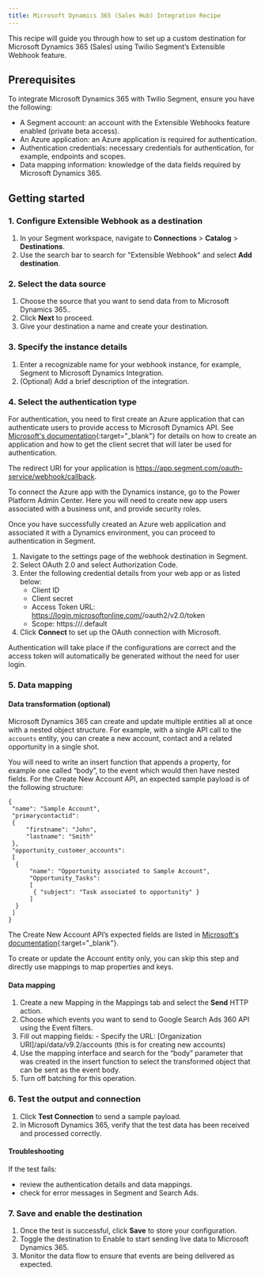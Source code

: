 ```yaml
---
title: Microsoft Dynamics 365 (Sales Hub) Integration Recipe
---
```


This recipe will guide you through how to set up a custom destination for Microsoft Dynamics 365 (Sales) using Twilio Segment’s Extensible Webhook feature.

## Prerequisites

To integrate Microsoft Dynamics 365 with Twilio Segment, ensure you have the following:

- A Segment account: an account with the Extensible Webhooks feature enabled (private beta access).
- An Azure application: an Azure application is required for authentication.
- Authentication credentials: necessary credentials for authentication, for example, endpoints and scopes.
- Data mapping information: knowledge of the data fields required by Microsoft Dynamics 365.

## Getting started 

### 1. Configure Extensible Webhook as a destination 

1. In your Segment workspace, navigate to **Connections** > **Catalog** > **Destinations**.
2. Use the search bar to search for "Extensible Webhook"  and select **Add destination**.

### 2. Select the data source

1. Choose the source that you want to send data from to Microsoft Dynamics 365..
2. Click **Next** to proceed.
3. Give your destination a name and create your destination.

### 3. Specify the instance details

1. Enter a recognizable name for your webhook instance, for example, Segment to Microsoft Dynamics Integration.
2. (Optional) Add a brief description of the integration.

### 4. Select the authentication type

For authentication, you need to first create an Azure application that can authenticate users to provide access to Microsoft Dynamics API. See [Microsoft's documentation](https://learn.microsoft.com/en-us/entra/identity-platform/quickstart-register-app?tabs=client-secret){:target="_blank"} for details on how to create an application and how to get the client secret that will later be used for authentication.

The redirect URI for your application is https://app.segment.com/oauth-service/webhook/callback.

To connect the Azure app with the Dynamics instance, go to the Power Platform Admin Center.
Here you will need to create new app users associated with a business unit, and provide security roles.

Once you have successfully created an Azure web application and associated it with a Dynamics environment, you can proceed to authentication in Segment.

1. Navigate to the settings page of the webhook destination in Segment.
2. Select OAuth 2.0 and select Authorization Code.
3. Enter the following credential details from your web app or as listed below:
    - Client ID
    - Client secret
    - Access Token URL: https://login.microsoftonline.com/<directory id>/oauth2/v2.0/token
    - Scope: https://<dynamics>/.default
4. Click **Connect** to set up the OAuth connection with Microsoft.

Authentication will take place if the configurations are correct and the access token will automatically be generated without the need for user login.

### 5. Data mapping

#### Data transformation (optional)

Microsoft Dynamics 365 can create and update multiple entities all at once with a nested object structure. For example, with a single API call to the `accounts` entity, you can create a new account, contact and a related opportunity in a single shot. 

You will need to write an insert function that appends a property, for example one called “body”, to the event which would then have nested fields. For the Create New Account API, an expected sample payload is of the following structure:

```
{
 "name": "Sample Account",
 "primarycontactid":
 {
     "firstname": "John",
     "lastname": "Smith"
 },
 "opportunity_customer_accounts":
 [
  {
      "name": "Opportunity associated to Sample Account",
      "Opportunity_Tasks":
      [
       { "subject": "Task associated to opportunity" }
      ]
  }
 ]
}
```

The Create New Account API’s expected fields are listed in [Microsoft's documentation](https://learn.microsoft.com/en-us/power-apps/developer/data-platform/webapi/reference/account?view=dataverse-latest){:target="_blank"}. 

To create or update the Account entity only, you can skip this step and directly use mappings to map properties and keys.

#### Data mapping

1. Create a new Mapping in the Mappings tab and select the **Send** HTTP action.
2. Choose which events you want to send to Google Search Ads 360 API using the Event filters.
3. Fill out mapping fields:
        - Specify the URL:  [Organization URI]/api/data/v9.2/accounts (this is for creating new accounts)
4. Use the mapping interface and search for the “body” parameter that was created in the insert function to select the transformed object that can be sent as the event body.
5. Turn off batching for this operation.

### 6. Test the output and connection

1. Click **Test Connection** to send a sample payload.
2. In Microsoft Dynamics 365, verify that the test data has been received and processed correctly.

#### Troubleshooting

If the test fails:
- review the authentication details and data mappings.
- check for error messages in Segment and Search Ads.

### 7. Save and enable the destination

1. Once the test is successful, click **Save** to store your configuration.
2. Toggle the destination to Enable to start sending live data to Microsoft Dynamics 365. 
3. Monitor the data flow to ensure that events are being delivered as expected.